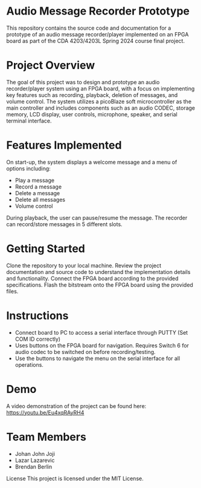 # Audio Message Recorder Prototype
This repository contains the source code and documentation for a prototype of an audio message recorder/player implemented on an FPGA board as part of the CDA 4203/4203L Spring 2024 course final project.

# Project Overview
The goal of this project was to design and prototype an audio recorder/player system using an FPGA board, with a focus on implementing key features such as recording, playback, deletion of messages, and volume control. The system utilizes a picoBlaze soft microcontroller as the main controller and includes components such as an audio CODEC, storage memory, LCD display, user controls, microphone, speaker, and serial terminal interface.

# Features Implemented
On start-up, the system displays a welcome message and a menu of options including:

- Play a message
- Record a message
- Delete a message
- Delete all messages
- Volume control

During playback, the user can pause/resume the message.
The recorder can record/store messages in 5 different slots.

# Getting Started
Clone the repository to your local machine.
Review the project documentation and source code to understand the implementation details and functionality.
Connect the FPGA board according to the provided specifications.
Flash the bitstream onto the FPGA board using the provided files.

# Instructions
- Connect board to PC to access a serial interface through PUTTY (Set COM ID correctly)
- Uses buttons on the FPGA board for navigation. Requires Switch 6 for audio codec to be switched on before recording/testing.
- Use the buttons to navigate the menu on the serial interface for all operations.

# Demo
A video demonstration of the project can be found here: https://youtu.be/Eu4xqRAyRH4

# Team Members
- Johan John Joji
- Lazar Lazarevic
- Brendan Berlin

License
This project is licensed under the MIT License.
